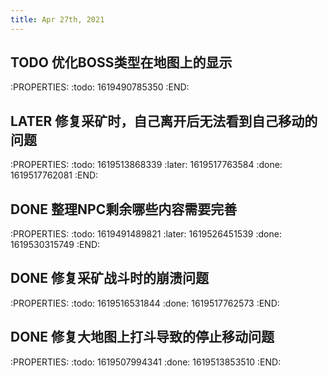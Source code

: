```yaml
---
title: Apr 27th, 2021
---
```


## TODO 优化BOSS类型在地图上的显示
:PROPERTIES:
:todo: 1619490785350
:END:
## LATER 修复采矿时，自己离开后无法看到自己移动的问题
:PROPERTIES:
:todo: 1619513868339
:later: 1619517763584
:done: 1619517762081
:END:
## DONE 整理NPC剩余哪些内容需要完善
:PROPERTIES:
:todo: 1619491489821
:later: 1619526451539
:done: 1619530315749
:END:
## DONE 修复采矿战斗时的崩溃问题
:PROPERTIES:
:todo: 1619516531844
:done: 1619517762573
:END:
## DONE 修复大地图上打斗导致的停止移动问题
:PROPERTIES:
:todo: 1619507994341
:done: 1619513853510
:END: